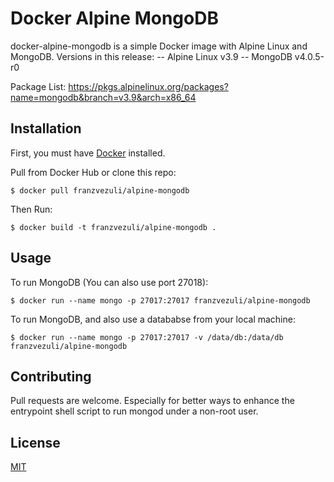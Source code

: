 # Docker Alpine MongoDB

docker-alpine-mongodb is a simple Docker image with Alpine Linux and MongoDB. Versions in this release:
-- Alpine Linux v3.9
-- MongoDB v4.0.5-r0

Package List: https://pkgs.alpinelinux.org/packages?name=mongodb&branch=v3.9&arch=x86_64

## Installation

First, you must have [Docker](https://www.docker.com/) installed.

Pull from Docker Hub or clone this repo:

```$ docker pull franzvezuli/alpine-mongodb```

Then Run:

```$ docker build -t franzvezuli/alpine-mongodb .```

## Usage

To run MongoDB (You can also use port 27018):

```$ docker run --name mongo -p 27017:27017 franzvezuli/alpine-mongodb```

To run MongoDB, and also use a datababse from your local machine:

```$ docker run --name mongo -p 27017:27017 -v /data/db:/data/db franzvezuli/alpine-mongodb```

## Contributing
Pull requests are welcome. Especially for better ways to enhance the entrypoint shell script to run
mongod under a non-root user.

## License
[MIT](https://choosealicense.com/licenses/mit/)
